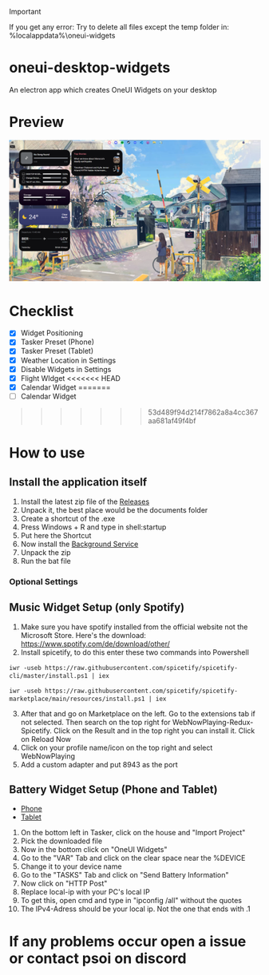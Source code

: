 > [!IMPORTANT]  
> If you get any error: Try to delete all files except the temp folder in: %localappdata%\oneui-widgets

# oneui-desktop-widgets
An electron app which creates OneUI Widgets on your desktop

# Preview

![Preview Image](https://raw.githubusercontent.com/oneui-widgets/oneui-desktop-widgets/main/images/Preview.png)

# Checklist

- [x] Widget Positioning
- [x] Tasker Preset (Phone)
- [x] Tasker Preset (Tablet)
- [x] Weather Location in Settings
- [x] Disable Widgets in Settings
- [x] Flight WIdget
<<<<<<< HEAD
- [x] Calendar Widget
=======
- [ ] Calendar Widget
>>>>>>> 53d489f94d214f7862a8a4cc367aa681af49f4bf

# How to use

## Install the application itself
1. Install the latest zip file of the [Releases](https://github.com/oneui-widgets/oneui-desktop-widgets/releases/latest)
2. Unpack it, the best place would be the documents folder
3. Create a shortcut of the .exe
4. Press Windows + R and type in shell:startup
5. Put here the Shortcut
6. Now install the [Background Service](https://github.com/oneui-widgets/oneui-desktop-widgets-service/releases/latest)
7. Unpack the zip
8. Run the bat file

### Optional Settings

## Music Widget Setup (only Spotify)
1. Make sure you have spotify installed from the official website not the Microsoft Store. Here's the download: https://www.spotify.com/de/download/other/
2. Install spicetify, to do this enter these two commands into Powershell
```
iwr -useb https://raw.githubusercontent.com/spicetify/spicetify-cli/master/install.ps1 | iex
```

```
iwr -useb https://raw.githubusercontent.com/spicetify/spicetify-marketplace/main/resources/install.ps1 | iex
```
3. After that and go on Marketplace on the left. Go to the extensions tab if not selected. Then search on the top right for WebNowPlaying-Redux-Spicetify. Click on the Result and in the top right you can install it. Click on Reload Now
4. Click on your profile name/icon on the top right and select WebNowPlaying
5. Add a custom adapter and put 8943 as the port

## Battery Widget Setup (Phone and Tablet)
* [Phone](https://drive.google.com/file/d/107ltD-XbeErhqRqmJtPV9m9jLryLLOsk/view?usp=sharing)
* [Tablet](https://drive.google.com/file/d/1B6ujvNpErCDCxyPleFjrL-wuZtC32Cw9/view?usp=sharing)

1. On the bottom left in Tasker, click on the house and "Import Project"
2. Pick the downloaded file
3. Now in the bottom click on "OneUI Widgets"
4. Go to the "VAR" Tab and click on the clear space near the %DEVICE
5. Change it to your device name
6. Go to the "TASKS" Tab and click on "Send Battery Information"
7. Now click on "HTTP Post"
8. Replace local-ip with your PC's local IP
9. To get this, open cmd and type in "ipconfig /all" without the quotes
10. The IPv4-Adress should be your local ip. Not the one that ends with .1

# If any problems occur open a issue or contact psoi on discord
